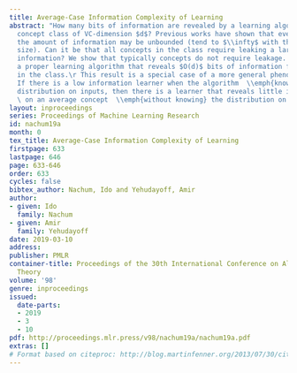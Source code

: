```yaml
---
title: Average-Case Information Complexity of Learning
abstract: "How many bits of information are revealed by a learning algorithm for a
  concept class of VC-dimension $d$? Previous works have shown that even for $d=1$\r
  the amount of information may be unbounded (tend to $\\infty$ with the universe
  size). Can it be that all concepts in the class require leaking a large amount of
  information? We show that typically concepts do not require leakage. There exists
  a proper learning algorithm that reveals $O(d)$ bits of information for most concepts
  in the class.\r This result is a special case of a more general phenomenon we explore.\r
  If there is a low information learner when the algorithm  \\emph{knows} the underlying
  distribution on inputs, then there is a learner that reveals little information
  \ on an average concept  \\emph{without knowing} the distribution on inputs."
layout: inproceedings
series: Proceedings of Machine Learning Research
id: nachum19a
month: 0
tex_title: Average-Case Information Complexity of Learning
firstpage: 633
lastpage: 646
page: 633-646
order: 633
cycles: false
bibtex_author: Nachum, Ido and Yehudayoff, Amir
author:
- given: Ido
  family: Nachum
- given: Amir
  family: Yehudayoff
date: 2019-03-10
address: 
publisher: PMLR
container-title: Proceedings of the 30th International Conference on Algorithmic Learning
  Theory
volume: '98'
genre: inproceedings
issued:
  date-parts:
  - 2019
  - 3
  - 10
pdf: http://proceedings.mlr.press/v98/nachum19a/nachum19a.pdf
extras: []
# Format based on citeproc: http://blog.martinfenner.org/2013/07/30/citeproc-yaml-for-bibliographies/
---
```

